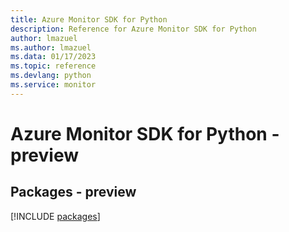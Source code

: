 ```yaml
---
title: Azure Monitor SDK for Python
description: Reference for Azure Monitor SDK for Python
author: lmazuel
ms.author: lmazuel
ms.data: 01/17/2023
ms.topic: reference
ms.devlang: python
ms.service: monitor
---
```

# Azure Monitor SDK for Python - preview
## Packages - preview
[!INCLUDE [packages](monitor-index.md)]